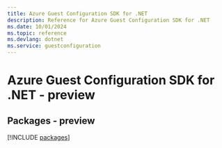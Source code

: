 ```yaml
---
title: Azure Guest Configuration SDK for .NET
description: Reference for Azure Guest Configuration SDK for .NET
ms.date: 10/01/2024
ms.topic: reference
ms.devlang: dotnet
ms.service: guestconfiguration
---
```

# Azure Guest Configuration SDK for .NET - preview
## Packages - preview
[!INCLUDE [packages](guest-configuration-index.md)]